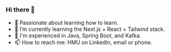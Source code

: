 ### Hi there 👋

- 🔭 Passionate about learning how to learn.
- 🌱 I’m currently learning the Next.js + React + Tailwind stack.
- 💼 I'm experienced in Java, Spring Boot, and Kafka.
- 📫 How to reach me: HMU on LinkedIn, email or phone.

<!--
**erhkim/erhkim** is a ✨ _special_ ✨ repository because its `README.md` (this file) appears on your GitHub profile.

Here are some ideas to get you started:

- 👯 I’m looking to collaborate on 
- 🤔 I’m looking for help with ...
- 💬 Ask me about ...
- 😄 Pronouns: ...
- ⚡ Fun fact: ...
-->
